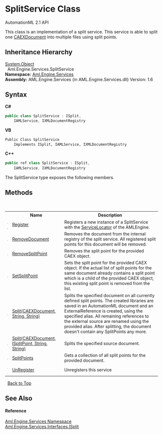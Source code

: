 # SplitService Class
AutomationML 2.1 API 

This class is an implementation of a split service. This service is able to split one <a href="T_Aml_Engine_CAEX_CAEXDocument">CAEXDocument</a> into multiple files using split points.


## Inheritance Hierarchy
<a href="https://docs.microsoft.com/dotnet/api/system.object" target="_parent" rel="noopener noreferrer">System.Object</a><br />&nbsp;&nbsp;Aml.Engine.Services.SplitService<br />
**Namespace:**&nbsp;<a href="N_Aml_Engine_Services">Aml.Engine.Services</a><br />**Assembly:**&nbsp;AML.Engine.Services (in AML.Engine.Services.dll) Version: 1.6

## Syntax

**C#**<br />
``` C#
public class SplitService : ISplit, 
	IAMLService, IXMLDocumentRegistry
```

**VB**<br />
``` VB
Public Class SplitService
	Implements ISplit, IAMLService, IXMLDocumentRegistry
```

**C++**<br />
``` C++
public ref class SplitService : ISplit, 
	IAMLService, IXMLDocumentRegistry
```

The SplitService type exposes the following members.


## Methods
&nbsp;<table><tr><th></th><th>Name</th><th>Description</th></tr><tr><td>![Public method](media/pubmethod.gif "Public method")![Static member](media/static.gif "Static member")</td><td><a href="M_Aml_Engine_Services_SplitService_Register">Register</a></td><td>
Registers a new instance of a SplitService with the <a href="T_Aml_Engine_Services_ServiceLocator">ServiceLocator</a> of the AMLEngine.</td></tr><tr><td>![Public method](media/pubmethod.gif "Public method")</td><td><a href="M_Aml_Engine_Services_SplitService_RemoveDocument">RemoveDocument</a></td><td>
Removes the document from the internal registry of the split service. All registered split points for this document will be removed.</td></tr><tr><td>![Public method](media/pubmethod.gif "Public method")</td><td><a href="M_Aml_Engine_Services_SplitService_RemoveSplitPoint">RemoveSplitPoint</a></td><td>
Removes the split point for the provided CAEX object.</td></tr><tr><td>![Public method](media/pubmethod.gif "Public method")</td><td><a href="M_Aml_Engine_Services_SplitService_SetSplitPoint">SetSplitPoint</a></td><td>
Sets the split point for the provided CAEX object. If the actual list of split points for the same document already contains a split point which is a child of the provided CAEX object, this existing split point is removed from the list.</td></tr><tr><td>![Public method](media/pubmethod.gif "Public method")</td><td><a href="M_Aml_Engine_Services_SplitService_Split_1">Split(CAEXDocument, String, String)</a></td><td>
Splits the specified document on all currently defined split points. The created libraries are saved in an AutomationML document and an ExternalReference is created, using the specified alias. All remaining references to the external source are renamed using the provided alias. After splitting, the document doesn't contain any SplitPoints any more.</td></tr><tr><td>![Public method](media/pubmethod.gif "Public method")</td><td><a href="M_Aml_Engine_Services_SplitService_Split">Split(CAEXDocument, ISplitPoint, String, String)</a></td><td>
Splits the specified source document.</td></tr><tr><td>![Public method](media/pubmethod.gif "Public method")</td><td><a href="M_Aml_Engine_Services_SplitService_SplitPoints">SplitPoints</a></td><td>
Gets a collection of all split points for the provided document.</td></tr><tr><td>![Public method](media/pubmethod.gif "Public method")![Static member](media/static.gif "Static member")</td><td><a href="M_Aml_Engine_Services_SplitService_UnRegister">UnRegister</a></td><td>
Unregisters this service</td></tr></table>&nbsp;
<a href="#splitservice-class">Back to Top</a>

## See Also


#### Reference
<a href="N_Aml_Engine_Services">Aml.Engine.Services Namespace</a><br /><a href="T_Aml_Engine_Services_Interfaces_ISplit">Aml.Engine.Services.Interfaces.ISplit</a><br />